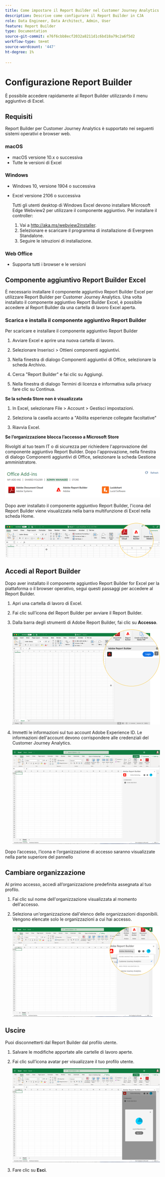 ```yaml
---
title: Come impostare il Report Builder nel Customer Journey Analytics
description: Descrive come configurare il Report Builder in CJA
role: Data Engineer, Data Architect, Admin, User
feature: Report Builder
type: Documentation
source-git-commit: e76f6cbb8ecf2032a8211d1c6bd18a79c2a6f5d2
workflow-type: tm+mt
source-wordcount: '447'
ht-degree: 1%

---
```



# Configurazione Report Builder

È possibile accedere rapidamente al Report Builder utilizzando il menu aggiuntivo di Excel.

## Requisiti

Report Builder per Customer Journey Analytics è supportato nei seguenti sistemi operativi e browser web.

### macOS

- macOS versione 10.x o successiva
- Tutte le versioni di Excel

### Windows

- Windows 10, versione 1904 o successiva
- Excel versione 2106 o successiva

   Tutti gli utenti desktop di Windows Excel devono installare Microsoft Edge Webview2 per utilizzare il componente aggiuntivo. Per installare il controller:

   1. Vai a <http://aka.ms/webview2installer>.
   1. Selezionare e scaricare il programma di installazione di Evergreen Standalone.
   1. Seguire le istruzioni di installazione.

### Web Office

- Supporta tutti i browser e le versioni


## Componente aggiuntivo Report Builder Excel

È necessario installare il componente aggiuntivo Report Builder Excel per utilizzare Report Builder per Customer Journey Analytics. Una volta installato il componente aggiuntivo Report Builder Excel, è possibile accedere al Report Builder da una cartella di lavoro Excel aperta.

### Scarica e installa il componente aggiuntivo Report Builder

Per scaricare e installare il componente aggiuntivo Report Builder

1. Avviare Excel e aprire una nuova cartella di lavoro.

1. Selezionare Inserisci > Ottieni componenti aggiuntivi.

1. Nella finestra di dialogo Componenti aggiuntivi di Office, selezionare la scheda Archivio.

1. Cerca &quot;Report Builder&quot; e fai clic su Aggiungi.

1. Nella finestra di dialogo Termini di licenza e informativa sulla privacy fare clic su Continua.

**Se la scheda Store non è visualizzata**

1. In Excel, selezionare File > Account > Gestisci impostazioni.

1. Seleziona la casella accanto a &quot;Abilita esperienze collegate facoltative&quot;

1. Riavvia Excel.

**Se l’organizzazione blocca l’accesso a Microsoft Store**

Rivolgiti al tuo team IT o di sicurezza per richiedere l&#39;approvazione del componente aggiuntivo Report Builder. Dopo l&#39;approvazione, nella finestra di dialogo Componenti aggiuntivi di Office, selezionare la scheda Gestione amministratore.

![](./assets/image1.png)

Dopo aver installato il componente aggiuntivo Report Builder, l&#39;icona del Report Builder viene visualizzata nella barra multifunzione di Excel nella scheda Home.

![](./assets/rb_app_icon.png)

## Accedi al Report Builder

Dopo aver installato il componente aggiuntivo Report Builder for Excel per la piattaforma o il browser operativo, segui questi passaggi per accedere al Report Builder.

1. Apri una cartella di lavoro di Excel.

1. Fai clic sull’icona del Report Builder per avviare il Report Builder.

1. Dalla barra degli strumenti di Adobe Report Builder, fai clic su **Accesso**.

   ![](./assets/rb_login.png)

1. Immetti le informazioni sul tuo account Adobe Experience ID. Le informazioni dell&#39;account devono corrispondere alle credenziali del Customer Journey Analytics.

   ![](./assets/image4.png)

Dopo l’accesso, l’icona e l’organizzazione di accesso saranno visualizzate nella parte superiore del pannello

## Cambiare organizzazione

Al primo accesso, accedi all’organizzazione predefinita assegnata al tuo profilo.

1. Fai clic sul nome dell&#39;organizzazione visualizzata al momento dell&#39;accesso.

1. Seleziona un&#39;organizzazione dall&#39;elenco delle organizzazioni disponibili. Vengono elencate solo le organizzazioni a cui hai accesso.

   ![](./assets/image5.png)

## Uscire

Puoi disconnetterti dal Report Builder dal profilo utente.

1. Salvare le modifiche apportate alle cartelle di lavoro aperte.

1. Fai clic sull’icona avatar per visualizzare il tuo profilo utente.

   ![](./assets/image6.png)

1. Fare clic su **Esci**.
